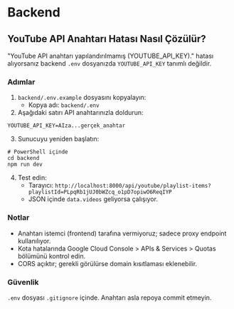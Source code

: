 # Backend

## YouTube API Anahtarı Hatası Nasıl Çözülür?
"YouTube API anahtarı yapılandırılmamış (YOUTUBE_API_KEY)." hatası alıyorsanız backend `.env` dosyanızda `YOUTUBE_API_KEY` tanımlı değildir.

### Adımlar
1. `backend/.env.example` dosyasını kopyalayın:
   - Kopya adı: `backend/.env`
2. Aşağıdaki satırı API anahtarınızla doldurun:
```
YOUTUBE_API_KEY=AIza...gerçek_anahtar
```
3. Sunucuyu yeniden başlatın:
```
# PowerShell içinde
cd backend
npm run dev
```
4. Test edin:
   - Tarayıcı: `http://localhost:8000/api/youtube/playlist-items?playlistId=PLpqRb1jUJ0bWZcq_o1pD7opiwO6ReqIYP`
   - JSON içinde `data.videos` geliyorsa çalışıyor.

### Notlar
- Anahtarı istemci (frontend) tarafına vermiyoruz; sadece proxy endpoint kullanılıyor.
- Kota hatalarında Google Cloud Console > APIs & Services > Quotas bölümünü kontrol edin.
- CORS açıktır; gerekli görülürse domain kısıtlaması eklenebilir.

### Güvenlik
`.env` dosyası `.gitignore` içinde. Anahtarı asla repoya commit etmeyin.
